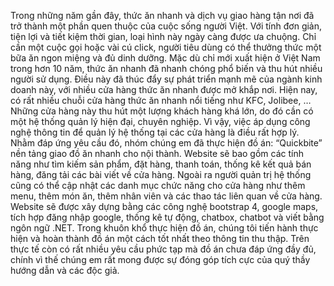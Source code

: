 Trong những năm gần đây, thức ăn nhanh và dịch vụ giao hàng tận nơi đã trở thành một phần quen thuộc của cuộc sống người Việt. Với tính đơn giản, tiện lợi và tiết kiệm thời gian, loại hình này ngày càng được ưa chuộng. Chỉ cần một cuộc gọi hoặc vài cú click, người tiêu dùng có thể thưởng thức một bữa ăn ngon miệng và đủ dinh dưỡng. Mặc dù chỉ mới xuất hiện ở Việt Nam trong hơn 10 năm, thức ăn nhanh đã nhanh chóng phổ biến và thu hút nhiều người sử dụng. Điều này đã thúc đẩy sự phát triển mạnh mẽ của ngành kinh doanh này, với nhiều cửa hàng thức ăn nhanh được mở khắp nơi.
Hiện nay, có rất nhiều chuỗi cửa hàng thức ăn nhanh nổi tiếng như KFC, Jolibee, … Những cửa hàng này thu hút một lượng khách hàng khá lớn, do đó cần có một hệ thống quản lý hiện đại, chuyên nghiệp. Vì vậy, việc áp dụng công nghệ thông tin để quản lý hệ thống tại các cửa hàng là điều rất hợp lý.
Nhằm đáp ứng yêu cầu đó, nhóm chúng em đã thực hiện đồ án: “Quickbite” nền tảng giao đồ ăn nhanh cho nội thành.
Website sẽ bao gồm các tính năng như tìm kiếm sản phẩm, đặt hàng, thanh toán, thống kê kết quả bán hàng, đăng tải các bài viết về cửa hàng. Ngoài ra người quản trị hệ thống cũng có thể cập nhật các danh mục chức năng cho cửa hàng như thêm menu, thêm món ăn, thêm nhân viên và các thao tác liên quan về cửa hàng. Website sẽ được xây dựng bằng các công nghệ bootstrap 4, google maps, tích hợp đăng nhập google, thống kê tự động, chatbox, chatbot và viết bằng ngôn ngữ .NET. Trong khuôn khổ thực hiện đồ án, chúng tôi tiến hành thực hiện và hoàn thành đồ án một cách tốt nhất theo thông tin thu thập. Trên thực tế còn có rất nhiều yêu cầu phức tạp mà đồ án chưa đáp ứng đầy đủ, chính vì thế chúng em rất mong được sự đóng góp tích cực của quý thầy hướng dẫn và các độc giả.
